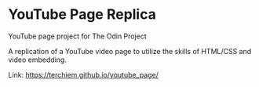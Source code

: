 # YouTube Page Replica
YouTube page project for The Odin Project

A replication of a YouTube video page to utilize the skills of HTML/CSS and video embedding.

Link: https://terchiem.github.io/youtube_page/